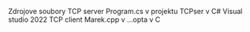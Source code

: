 Zdrojove soubory 
TCP server Program.cs v projektu TCPser v C# Visual studio 2022
TCP client Marek.cpp v ...opta v C
